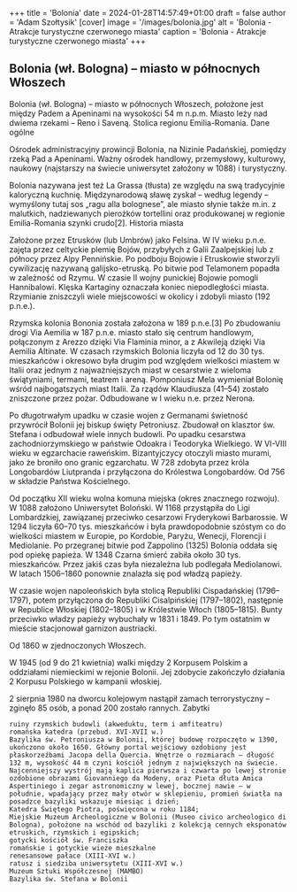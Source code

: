 +++
title = 'Bolonia'
date = 2024-01-28T14:57:49+01:00
draft = false
author = 'Adam Szołtysik'
[cover]
    image = '/images/bolonia.jpg'
    alt = 'Bolonia - Atrakcje turystyczne czerwonego miasta'
    caption = 'Bolonia - Atrakcje turystyczne czerwonego miasta'
+++

## Bolonia (wł. Bologna) – miasto w północnych Włoszech

Bolonia (wł. Bologna) – miasto w północnych Włoszech, położone jest między Padem a Apeninami na wysokości 54 m n.p.m. Miasto leży nad dwiema rzekami – Reno i Saveną. Stolica regionu Emilia-Romania.
Dane ogólne

Ośrodek administracyjny prowincji Bolonia, na Nizinie Padańskiej, pomiędzy rzeką Pad a Apeninami. Ważny ośrodek handlowy, przemysłowy, kulturowy, naukowy (najstarszy na świecie uniwersytet założony w 1088) i turystyczny.

Bolonia nazywana jest też La Grassa (tłusta) ze względu na swą tradycyjnie kaloryczną kuchnię. Międzynarodową sławę zyskał – według legendy – wymyślony tutaj sos „ragu alla bolognese”, ale miasto słynie także m.in. z malutkich, nadziewanych pierożków tortellini oraz produkowanej w regionie Emilia-Romania szynki crudo[2].
Historia miasta

Założone przez Etrusków (lub Umbrów) jako Felsina. W IV wieku p.n.e. zajęta przez celtyckie plemię Bojów, przybyłych z Galii Zaalpejskiej lub z północy przez Alpy Pennińskie. Po podboju Bojowie i Etruskowie stworzyli cywilizację nazywaną galijsko-etruską. Po bitwie pod Telamonem popadła w zależność od Rzymu. W czasie II wojny punickiej Bojowie pomogli Hannibalowi. Klęska Kartaginy oznaczała koniec niepodległości miasta. Rzymianie zniszczyli wiele miejscowości w okolicy i zdobyli miasto (192 p.n.e.).

Rzymska kolonia Bononia została założona w 189 p.n.e.[3] Po zbudowaniu drogi Via Aemilia w 187 p.n.e. miasto stało się centrum handlowym, połączonym z Arezzo dzięki Via Flaminia minor, a z Akwileją dzięki Via Aemilia Altinate. W czasach rzymskich Bolonia liczyła od 12 do 30 tys. mieszkańców i okresowo była drugim pod względem wielkości miastem w Italii oraz jednym z najważniejszych miast w cesarstwie z wieloma świątyniami, termami, teatrem i areną. Pomponiusz Mela wymieniał Bolonię wśród najbogatszych miast Italii. Za rządów Klaudiusza (41–54) zostało zniszczone przez pożar. Odbudowane w I wieku n.e. przez Nerona.

Po długotrwałym upadku w czasie wojen z Germanami świetność przywrócił Bolonii jej biskup święty Petroniusz. Zbudował on klasztor św. Stefana i odbudował wiele innych budowli. Po upadku cesarstwa zachodniorzymskiego w państwie Odoakra i Teodoryka Wielkiego. W VI-VIII wieku w egzarchacie raweńskim. Bizantyjczycy otoczyli miasto murami, jako że broniło ono granic egzarchatu. W 728 zdobyta przez króla Longobardów Liutpranda i przyłączona do Królestwa Longobardów. Od 756 w składzie Państwa Kościelnego.

Od początku XII wieku wolna komuna miejska (okres znacznego rozwoju). W 1088 założono Uniwersytet Boloński. W 1168 przystąpiła do Ligi Lombardzkiej, zawiązanej przeciwko cesarzowi Fryderykowi Barbarossie. W 1294 liczyła 60–70 tys. mieszkańców i była prawdopodobnie szóstym co do wielkości miastem w Europie, po Kordobie, Paryżu, Wenecji, Florencji i Mediolanie. Po przegranej bitwie pod Zappolino (1325) Bolonia oddała się pod opiekę papieża. W 1348 Czarna śmierć zabiła około 30 tys. mieszkańców. Przez jakiś czas była niezależna lub podlegała Mediolanowi. W latach 1506–1860 ponownie znalazła się pod władzą papieży.

W czasie wojen napoleońskich była stolicą Republiki Cispadańskiej (1796–1797), potem przyłączona do Republiki Cisalpińskiej (1797–1802), następnie w Republice Włoskiej (1802–1805) i w Królestwie Włoch (1805–1815). Bunty przeciwko władzy papieży wybuchały w 1831 i 1849. Po tym ostatnim w mieście stacjonował garnizon austriacki.

Od 1860 w zjednoczonych Włoszech.

W 1945 (od 9 do 21 kwietnia) walki między 2 Korpusem Polskim a oddziałami niemieckimi w rejonie Bolonii. Jej zdobycie zakończyło działania 2 Korpusu Polskiego w kampanii włoskiej.

2 sierpnia 1980 na dworcu kolejowym nastąpił zamach terrorystyczny – zginęło 85 osób, a ponad 200 zostało rannych.
Zabytki

    ruiny rzymskich budowli (akweduktu, term i amfiteatru)
    romańska katedra (przebud. XVI-XVII w.)
    Bazylika św. Petroniusza w Bolonii, której budowę rozpoczęto w 1390, ukończono około 1650. Główny portal wejściowy ozdobiony jest płaskorzeźbami Jacopa della Quercia. Wnętrze o rozmiarach – długość 132 m, wysokość 44 m czyni kościół jednym z największych na świecie. Najcenniejszy wystrój mają kaplica pierwsza i czwarta po lewej stronie ozdobione obrazami Giovanniego da Modeny, oraz Pieta dłuta Amica Aspertiniego i zegar astronomiczny w lewej, bocznej nawie – w południe, wpadający przez mały otwór w sklepieniu, promień światła na posadzce bazyliki wskazuje miesiąc i dzień;
    Katedra Świętego Piotra, poświęcona w roku 1184;
    Miejskie Muzeum Archeologiczne w Bolonii (Museo civico archeologico di Bologna), położone na wschód od bazyliki z kolekcją cennych eksponatów etruskich, rzymskich i egipskich;
    gotycki kościół św. Franciszka
    romańskie i gotyckie wieże mieszkalne
    renesansowe pałace (XIII-XVI w.)
    ratusz i siedziba uniwersytetu (XIII-XVI w.)
    Muzeum Sztuki Współczesnej (MAMBO)
    Bazylika św. Stefana w Bolonii